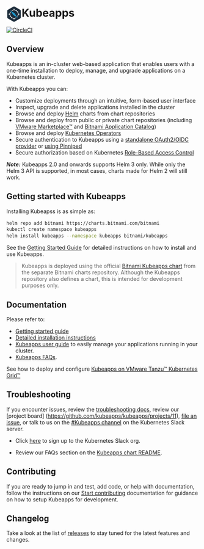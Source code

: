 # <img src="./docs/img/logo.png" width="40" align="left"> Kubeapps

[![CircleCI](https://circleci.com/gh/kubeapps/kubeapps/tree/master.svg?style=svg)](https://circleci.com/gh/kubeapps/kubeapps/tree/master)

## Overview

Kubeapps is an in-cluster web-based application that enables users with a one-time installation to deploy, manage, and upgrade applications on a Kubernetes cluster.

With Kubeapps you can:

- Customize deployments through an intuitive, form-based user interface
- Inspect, upgrade and delete applications installed in the cluster
- Browse and deploy [Helm](https://github.com/helm/helm) charts from chart repositories
- Browse and deploy from public or private chart repositories (including [VMware Marketplace™](https://marketplace.cloud.vmware.com) and [Bitnami Application Catalog](https://bitnami.com/application-catalog))
- Browse and deploy [Kubernetes Operators](https://operatorhub.io/)
- Secure authentication to Kubeapps using a [standalone OAuth2/OIDC provider](./docs/user/using-an-OIDC-provider.md) or [using Pinniped](./docs/user/using-an-OIDC-provider-with-pinniped.md)
- Secure authorization based on Kubernetes [Role-Based Access Control](./docs/user/access-control.md)

**_Note:_** Kubeapps 2.0 and onwards supports Helm 3 only. While only the Helm 3 API is supported, in most cases, charts made for Helm 2 will still work.

## Getting started with Kubeapps

Installing Kubeapss is as simple as:

```bash
helm repo add bitnami https://charts.bitnami.com/bitnami
kubectl create namespace kubeapps
helm install kubeapps --namespace kubeapps bitnami/kubeapps
```

See the [Getting Started Guide](./docs/user/getting-started.md) for detailed instructions on how to install and use Kubeapps.

> Kubeapps is deployed using the official [Bitnami Kubeapps chart](https://github.com/bitnami/charts/tree/master/bitnami/kubeapps) from the separate Bitnami charts repository. Although the Kubeapps repository also defines a chart, this is intended for development purposes only.

## Documentation

Please refer to:

- [Getting started guide](./docs/user/getting-started.md)
- [Detailed installation instructions](chart/kubeapps/README.md)
- [Kubeapps user guide](./docs/user/dashboard.md) to easily manage your applications running in your cluster.
- [Kubeapps FAQs](https://github.com/kubeapps/kubeapps/blob/master/chart/kubeapps/README.md#faq).

See how to deploy and configure [Kubeapps on VMware Tanzu™ Kubernetes Grid™](./docs/step-by-step/kubeapps-on-tkg/README.md)

## Troubleshooting

If you encounter issues, review the [troubleshooting docs](https://github.com/kubeapps/kubeapps/blob/master/chart/kubeapps/README.md#troubleshooting), review our [project board] (https://github.com/kubeapps/kubeapps/projects/11), [file an issue](https://github.com/kubeapps/kubeapps/issues), or talk to us on the [#Kubeapps channel](https://kubernetes.slack.com/messages/kubeapps) on the Kubernetes Slack server.

- Click [here](http://slack.k8s.io) to sign up to the Kubernetes Slack org.

- Review our FAQs section on the [Kubeapps chart README](https://github.com/kubeapps/kubeapps/blob/master/chart/kubeapps/README.md#faq).

## Contributing

If you are ready to jump in and test, add code, or help with documentation, follow the instructions on our [Start contributing](./CONTRIBUTING.md) documentation for guidance on how to setup Kubeapps for development.

## Changelog

Take a look at the list of [releases](https://github.com/kubeapps/kubeapps/releases) to stay tuned for the latest features and changes.

